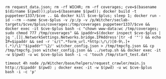 


```rm request_data.json; rm -rf WICHR; rm -rf coverages; cve=$(basename $(dirname $(pwd)));plus=$(basename $(pwd)); docker build -t puppeteer1337/$cve .. && docker kill $cve-$plus; sleep 1; docker run -id --rm --name $cve-$plus -v /p:/p -v /p/Witcher/seclab-targets/$cve/$plus/coverages:/tmp/coverages puppeteer1337/$cve && docker exec -it $cve-$plus bash -c "chown www-data:wc /tmp/coverages; sudo chmod 777 /tmp/coverages" && ipaddr=$(docker inspect $cve-$plus | jq '.[]|.NetworkSettings.Networks.bridge.IPAddress'|tr -d '"') && echo IP=$ipaddr && sed -r 's/(^.*form_url.*http:\/\/)[0-9\.]+(.*)/\1'"$ipaddr"'\2/' witcher_config.json > /tmp/tmpcfg.json && cp /tmp/tmpcfg.json witcher_config.json && ../setup.sh && docker exec -it -w $(pwd) -u wc $cve-$plus bash -i -c 'touch /tmp/start_test.dat'```

```timeout 4h node /p/Witcher/base/helpers/request_crawler/main.js http://$ipaddr $(pwd) ; docker exec -it -w $(pwd) -u wc $cve-$plus bash -i -c 'p'```

